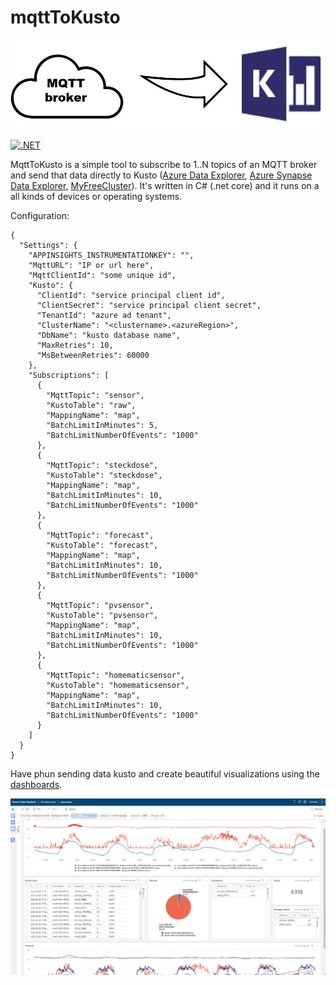 # mqttToKusto

![the logo](media/logo.png)

[![.NET](https://github.com/cosh/mqttToKusto/actions/workflows/dotnet.yml/badge.svg?branch=main)](https://github.com/cosh/mqttToKusto/actions/workflows/dotnet.yml)

MqttToKusto is a simple tool to subscribe to 1..N topics of an MQTT broker and send that data directly to Kusto ([Azure Data Explorer](https://azure.microsoft.com/services/data-explorer/), [Azure Synapse Data Explorer](https://docs.microsoft.com/azure/synapse-analytics/data-explorer/data-explorer-overview), [MyFreeCluster](https://aka.ms/kustofree)). It's written in C# (.net core) and it runs on a all kinds of devices or operating systems.

Configuration:

```
{
  "Settings": {
    "APPINSIGHTS_INSTRUMENTATIONKEY": "",
    "MqttURL": "IP or url here",
    "MqttClientId": "some unique id",
    "Kusto": {
      "ClientId": "service principal client id",
      "ClientSecret": "service principal client secret",
      "TenantId": "azure ad tenant",
      "ClusterName": "<clustername>.<azureRegion>",
      "DbName": "kusto database name",
      "MaxRetries": 10,
      "MsBetweenRetries": 60000
    },
    "Subscriptions": [
      {
        "MqttTopic": "sensor",
        "KustoTable": "raw",
        "MappingName": "map",
        "BatchLimitInMinutes": 5,
        "BatchLimitNumberOfEvents": "1000"
      },
      {
        "MqttTopic": "steckdose",
        "KustoTable": "steckdose",
        "MappingName": "map",
        "BatchLimitInMinutes": 10,
        "BatchLimitNumberOfEvents": "1000"
      },
      {
        "MqttTopic": "forecast",
        "KustoTable": "forecast",
        "MappingName": "map",
        "BatchLimitInMinutes": 10,
        "BatchLimitNumberOfEvents": "1000"
      },
      {
        "MqttTopic": "pvsensor",
        "KustoTable": "pvsensor",
        "MappingName": "map",
        "BatchLimitInMinutes": 10,
        "BatchLimitNumberOfEvents": "1000"
      },
      {
        "MqttTopic": "homematicsensor",
        "KustoTable": "homematicsensor",
        "MappingName": "map",
        "BatchLimitInMinutes": 10,
        "BatchLimitNumberOfEvents": "1000"
      }
    ]
  }
}
```

Have phun sending data kusto and create beautiful visualizations using the [dashboards](https://dataexplorer.azure.com/dashboards).

![the dashboard](media/dashboard.png)
